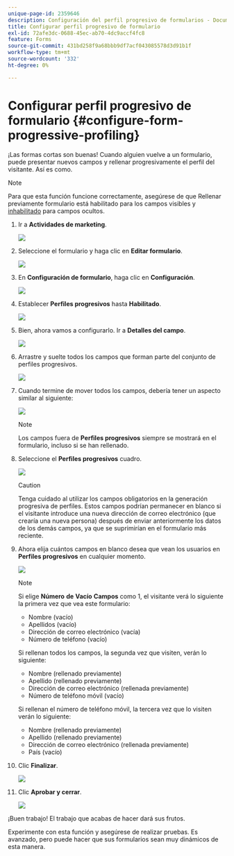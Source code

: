 ```yaml
---
unique-page-id: 2359646
description: Configuración del perfil progresivo de formularios - Documentos de Marketo - Documentación del producto
title: Configurar perfil progresivo de formulario
exl-id: 72afe3dc-0688-45ec-ab70-4dc9accf4fc8
feature: Forms
source-git-commit: 431bd258f9a68bbb9df7acf043085578d3d91b1f
workflow-type: tm+mt
source-wordcount: '332'
ht-degree: 0%

---
```


# Configurar perfil progresivo de formulario {#configure-form-progressive-profiling}

¡Las formas cortas son buenas! Cuando alguien vuelve a un formulario, puede presentar nuevos campos y rellenar progresivamente el perfil del visitante. Así es como.

>[!NOTE]
>
>Para que esta función funcione correctamente, asegúrese de que Rellenar previamente formulario está habilitado para los campos visibles y [inhabilitado](/help/marketo/product-docs/demand-generation/forms/form-fields/disable-pre-fill-for-a-form-field.md) para campos ocultos.

1. Ir a **Actividades de marketing**.

   ![](assets/ma-1.png)

1. Seleccione el formulario y haga clic en **Editar formulario**.

   ![](assets/image2014-9-15-12-3a31-3a20.png)

1. En **Configuración de formulario**, haga clic en **Configuración**.

   ![](assets/image2014-9-15-12-3a31-3a29.png)

1. Establecer **Perfiles progresivos** hasta **Habilitado**.

   ![](assets/image2014-9-15-12-3a31-3a47.png)

1. Bien, ahora vamos a configurarlo. Ir a **Detalles del campo**.

   ![](assets/image2014-9-15-12-3a31-3a55.png)

1. Arrastre y suelte todos los campos que forman parte del conjunto de perfiles progresivos.

   ![](assets/image2014-9-15-12-3a32-3a3.png)

1. Cuando termine de mover todos los campos, debería tener un aspecto similar al siguiente:

   ![](assets/image2014-9-15-12-3a32-3a12.png)

   >[!NOTE]
   >
   >Los campos fuera de **Perfiles progresivos** siempre se mostrará en el formulario, incluso si se han rellenado.

1. Seleccione el **Perfiles progresivos** cuadro.

   ![](assets/image2014-9-15-12-3a32-3a19.png)

   >[!CAUTION]
   >
   >Tenga cuidado al utilizar los campos obligatorios en la generación progresiva de perfiles. Estos campos podrían permanecer en blanco si el visitante introduce una nueva dirección de correo electrónico (que crearía una nueva persona) después de enviar anteriormente los datos de los demás campos, ya que se suprimirían en el formulario más reciente.

1. Ahora elija cuántos campos en blanco desea que vean los usuarios en **Perfiles progresivos** en cualquier momento.

   ![](assets/image2014-9-15-12-3a32-3a26.png)

   >[!NOTE]
   >
   >Si elige **Número** **de** **Vacío** **Campos** como 1, el visitante verá lo siguiente la primera vez que vea este formulario:
   >
   >* Nombre (vacío)
   >* Apellidos (vacío)
   >* Dirección de correo electrónico (vacía)
   >* Número de teléfono (vacío)
   >
   >Si rellenan todos los campos, la segunda vez que visiten, verán lo siguiente:
   >
   >* Nombre (rellenado previamente)
   >* Apellido (rellenado previamente)
   >* Dirección de correo electrónico (rellenada previamente)
   >* Número de teléfono móvil (vacío)
   >
   >Si rellenan el número de teléfono móvil, la tercera vez que lo visiten verán lo siguiente:
   >
   >* Nombre (rellenado previamente)
   >* Apellido (rellenado previamente)
   >* Dirección de correo electrónico (rellenada previamente)
   >* País (vacío)

1. Clic **Finalizar**.

   ![](assets/image2014-9-15-12-3a33-3a35.png)

1. Clic **Aprobar y cerrar**.

   ![](assets/image2014-9-15-12-3a33-3a45.png)

¡Buen trabajo! El trabajo que acabas de hacer dará sus frutos.

Experimente con esta función y asegúrese de realizar pruebas. Es avanzado, pero puede hacer que sus formularios sean muy dinámicos de esta manera.
